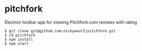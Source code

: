 # pitchfork
Electron toolbar app for viewing Pitchfork.com reviews with rating

```
$ git clone git@github.com:nickywoolf/pitchfork.git
$ cd pitchfork
$ npm install
$ npm start
```
